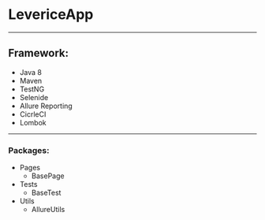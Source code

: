 # LevericeApp
****
## Framework:
  - Java 8
  - Maven
  - TestNG
  - Selenide
  - Allure Reporting
  - CicrleCI
  - Lombok
 ****
### Packages:
 - Pages
   * BasePage
 - Tests
   * BaseTest
 - Utils
    * AllureUtils
 


 

 
 


